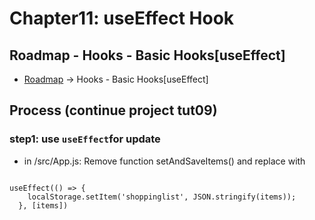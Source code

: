 # Chapter11:  useEffect Hook

## Roadmap - Hooks - Basic Hooks[useEffect]

- [Roadmap](https://roadmap.sh/react)    ->    Hooks - Basic Hooks[useEffect]

## Process (continue project tut09)

### step1: use `useEffect`for update

- in /src/App.js: Remove function setAndSaveItems() and replace with

<pre><code>
useEffect(() => {
    localStorage.setItem('shoppinglist', JSON.stringify(items));
  }, [items])
</code></pre>

    



